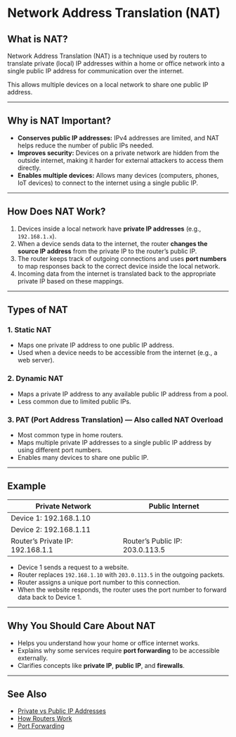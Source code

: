 # Network Address Translation (NAT)

## What is NAT?

Network Address Translation (NAT) is a technique used by routers to translate private (local) IP addresses within a home or office network into a single public IP address for communication over the internet.

This allows multiple devices on a local network to share one public IP address.

---

## Why is NAT Important?

- **Conserves public IP addresses:** IPv4 addresses are limited, and NAT helps reduce the number of public IPs needed.
- **Improves security:** Devices on a private network are hidden from the outside internet, making it harder for external attackers to access them directly.
- **Enables multiple devices:** Allows many devices (computers, phones, IoT devices) to connect to the internet using a single public IP.

---

## How Does NAT Work?

1. Devices inside a local network have **private IP addresses** (e.g., `192.168.1.x`).
2. When a device sends data to the internet, the router **changes the source IP address** from the private IP to the router’s public IP.
3. The router keeps track of outgoing connections and uses **port numbers** to map responses back to the correct device inside the local network.
4. Incoming data from the internet is translated back to the appropriate private IP based on these mappings.

---

## Types of NAT

### 1. Static NAT

- Maps one private IP address to one public IP address.
- Used when a device needs to be accessible from the internet (e.g., a web server).

### 2. Dynamic NAT

- Maps a private IP address to any available public IP address from a pool.
- Less common due to limited public IPs.

### 3. PAT (Port Address Translation) — Also called NAT Overload

- Most common type in home routers.
- Maps multiple private IP addresses to a single public IP address by using different port numbers.
- Enables many devices to share one public IP.

---

## Example

| Private Network                 | Public Internet          |
| ------------------------------|-------------------------|
| Device 1: 192.168.1.10        |                         |
| Device 2: 192.168.1.11        |                         |
| Router’s Private IP: 192.168.1.1 | Router’s Public IP: 203.0.113.5 |

- Device 1 sends a request to a website.
- Router replaces `192.168.1.10` with `203.0.113.5` in the outgoing packets.
- Router assigns a unique port number to this connection.
- When the website responds, the router uses the port number to forward data back to Device 1.

---

## Why You Should Care About NAT

- Helps you understand how your home or office internet works.
- Explains why some services require **port forwarding** to be accessible externally.
- Clarifies concepts like **private IP**, **public IP**, and **firewalls**.

---

## See Also

- [Private vs Public IP Addresses](ip-addresses.md)
- [How Routers Work](https://en.wikipedia.org/wiki/Network_address_translation)
- [Port Forwarding](https://en.wikipedia.org/wiki/Port_forwarding)


